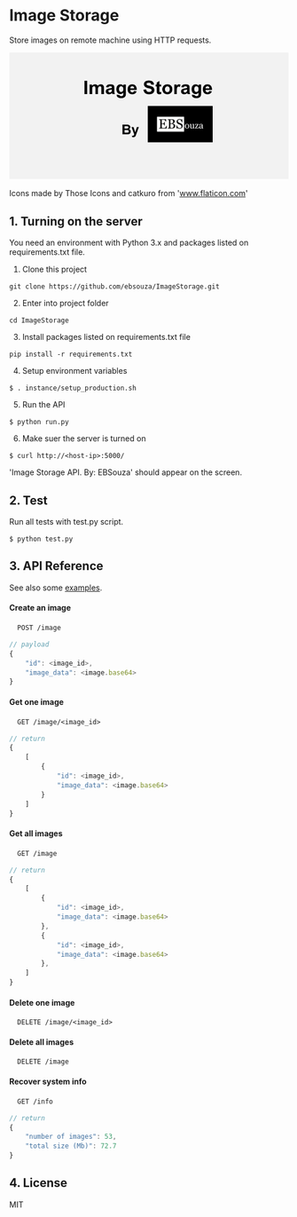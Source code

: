 # Image Storage 

Store images on remote machine using HTTP requests.

![](readme/ImageStorage_v2.gif)

Icons made by Those Icons and catkuro from 'www.flaticon.com'

## 1. Turning on the server

You need an environment with Python 3.x and packages listed on requirements.txt file. 

1. Clone this project 
```shell
git clone https://github.com/ebsouza/ImageStorage.git
```

2. Enter into project folder
```shell
cd ImageStorage
```

3. Install packages listed on requirements.txt file
```shell
pip install -r requirements.txt
```

4. Setup environment variables
```shell
$ . instance/setup_production.sh
```

5. Run the API
```shell
$ python run.py
```


6. Make suer the server is turned on 
```shell
$ curl http://<host-ip>:5000/
```

'Image Storage API. By: EBSouza' should appear on the screen.



## 2. Test

Run all tests with test.py script.

```shell
$ python test.py
```


## 3. API Reference

See also some [examples](https://github.com/ebsouza/ImageStorage/tree/master/client).

#### Create an image

```http
  POST /image
```

```javascript
// payload
{ 
    "id": <image_id>,
    "image_data": <image.base64>
}
```


#### Get one image

```http
  GET /image/<image_id>
```

```javascript
// return
{ 
    [
        {
            "id": <image_id>,
            "image_data": <image.base64>
        }
    ]
}
```

#### Get all images

```http
  GET /image
```

```javascript
// return
{ 
    [
        {
            "id": <image_id>,
            "image_data": <image.base64>
        },
        {
            "id": <image_id>,
            "image_data": <image.base64>
        },
    ]
}
```

#### Delete one image

```http
  DELETE /image/<image_id>
```

#### Delete all images

```http
  DELETE /image
```

#### Recover system info

```http
  GET /info
```

```javascript
// return
{ 
    "number of images": 53,
    "total size (Mb)": 72.7
}
```


## 4. License

MIT






